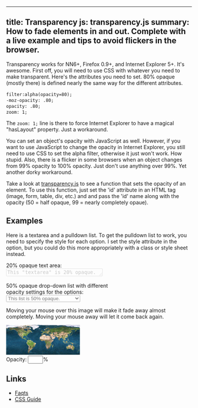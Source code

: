---
title: Transparency
js: transparency.js
summary: How to fade elements in and out.  Complete with a live example and tips to avoid flickers in the browser.
----

Transparency works for NN6+, Firefox 0.9+, and Internet Explorer 5+.  It's awesome.  First off, you will need to use CSS with whatever you need to make transparent.  Here's the attributes you need to set.  80% opaque (mostly there) is defined nearly the same way for the different attributes.

    filter:alpha(opacity=80);
    -moz-opacity: .80;
    opacity: .80;
    zoom: 1;

The `zoom: 1;` line is there to force Internet Explorer to have a magical "hasLayout" property.  Just a workaround.

You can set an object's opacity with JavaScript as well.  However, if you want to use JavaScript to change the opacity in Internet Explorer, you still need to use CSS to set the alpha filter, otherwise it just won't work.  How stupid.  Also, there is a flicker in some browsers when an object changes from 99% opacity to 100% opacity.  Just don't use anything over 99%.  Yet another dorky workaround.

Take a look at [transparency.js](transparency.js) to see a function that sets the opacity of an element.  To use this function, just set the 'id' attribute in an HTML tag (image, form, table, div, etc.) and and pass the 'id' name along with the opacity (50 = half opaque, 99 = nearly completely opaue).


Examples
--------

Here is a textarea and a pulldown list.  To get the pulldown list to work, you need to specify the style for each option.  I set the style attribute in the option, but you could do this more appropriately with a class or style sheet instead.

<form>
    <p>20% opaque text area:<br>
        <textarea style="filter:alpha(opacity=20); -moz-opacity:0.2; opacity:0.2; zoom:1" rows=1 cols=30>This "textarea" is 20% opaque.</textarea>
    </p>
    <p>50% opaque drop-down list with different<br>
opacity settings for the options:<br>
        <select style="filter:alpha(opacity=50); -moz-opacity:0.5; opacity:0.5; zoom:1">
            <option>This list is 50% opaque.</option>
            <option style="filter:alpha(opacity=25); -moz-opacity:0.25; opacity:0.25; zoom:1">Option 2 - 25% opaque</option>
            <option style="filter:alpha(opacity=50); -moz-opacity:0.5; opacity:0.5; zoom:1">Option 3 - 50% opaque</option>
            <option style="filter:alpha(opacity=75); -moz-opacity:0.75; opacity:0.75; zoom:1">Option 4 - 75% opaque</option>
            <option>Option 5 - default opaqueness</option>
        </select>
    </p>
</form>

Moving your mouse over this image will make it fade away almost completely.  Moving your mouse away will let it come back again.

<form name=imgform action="#" method="get">
    <img name="testImage" src="world.gif" id='testImage' style="filter:alpha(opacity=99); -moz-opacity: 0.99; opacity:0.99; zoom:1" onmouseover="SetOpacityStep(11)" onmouseout="SetOpacityStep(99)">
    <br>
    Opacity:  <input type=text value="" name=imgopacity size=2>%
</form>

Links
-----

* [Faqts](http://www.faqts.com/knowledge_base/view.phtml/aid/7375/fid/122)
* [CSS Guide](http://www.macromedia.com/v1/documents/css2/css015.html)
